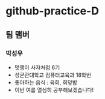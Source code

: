# github-practice-D
## 팀 맴버
### 박성우
- 멋쟁이 사자처럼 6기
- 성균관대학교 컴퓨터교육과 18학번
- 좋아하는 음식 : 육회, 회덮밥
- 이번 여름 열심히 공부해보겠습니다!
